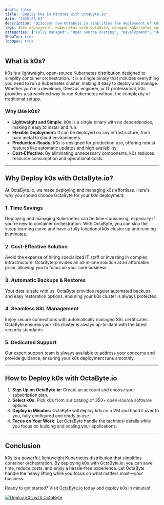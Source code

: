 ```yaml
---
draft: false
title: "Deploy k0s in Minutes with OctaByte.io"
date: "2025-03-03"
description: "Discover how OctaByte.io simplifies the deployment of k0s, a lightweight Kubernetes distribution, saving you time, effort, and resources. Learn why k0s is a game-changer for container orchestration and how OctaByte's fully managed services make it even better."
tags: [k0s deployment, Kubernetes with OctaByte, managed Kubernetes services, lightweight Kubernetes, container orchestration, OctaByte, k0s benefits, managed open-source software, Kubernetes made easy]
categories: ["Fully managed", "Open Source Hosting", "Development", "Dev Ops", "k0s"]
ShowToc: true
TocOpen: true
---
```



## What is k0s?

k0s is a lightweight, open-source Kubernetes distribution designed to simplify container orchestration. It is a single binary that includes everything you need to run a Kubernetes cluster, making it easy to deploy and manage. Whether you're a developer, DevOps engineer, or IT professional, k0s provides a streamlined way to run Kubernetes without the complexity of traditional setups.

### Why Use k0s?

- **Lightweight and Simple:** k0s is a single binary with no dependencies, making it easy to install and run.
- **Flexible Deployment:** It can be deployed on any infrastructure, from bare metal to cloud environments.
- **Production-Ready:** k0s is designed for production use, offering robust features like automatic updates and high availability.
- **Cost-Effective:** By eliminating unnecessary components, k0s reduces resource consumption and operational costs.

---

## Why Deploy k0s with OctaByte.io?

At OctaByte.io, we make deploying and managing k0s effortless. Here's why you should choose OctaByte for your k0s deployment:

### 1. **Time Savings**
Deploying and managing Kubernetes can be time-consuming, especially if you're new to container orchestration. With OctaByte, you can skip the steep learning curve and have a fully functional k0s cluster up and running in minutes.

### 2. **Cost-Effective Solution**
Avoid the expense of hiring specialized IT staff or investing in complex infrastructure. OctaByte provides an all-in-one solution at an affordable price, allowing you to focus on your core business.

### 3. **Automatic Backups & Restores**
Your data is safe with us. OctaByte provides regular automated backups and easy restoration options, ensuring your k0s cluster is always protected.

### 4. **Seamless SSL Management**
Enjoy secure connections with automatically managed SSL certificates. OctaByte ensures your k0s cluster is always up-to-date with the latest security standards.

### 5. **Dedicated Support**
Our expert support team is always available to address your concerns and provide guidance, ensuring your k0s deployment runs smoothly.

---

## How to Deploy k0s with OctaByte.io

1. **Sign Up on OctaByte.io:** Create an account and choose your subscription plan.
2. **Select k0s:** Pick k0s from our catalog of 350+ open-source software options.
3. **Deploy in Minutes:** OctaByte will deploy k0s on a VM and hand it over to you, fully configured and ready to use.
4. **Focus on Your Work:** Let OctaByte handle the technical details while you focus on building and scaling your applications.

---

## Conclusion

k0s is a powerful, lightweight Kubernetes distribution that simplifies container orchestration. By deploying k0s with OctaByte.io, you can save time, reduce costs, and enjoy a hassle-free experience. Let OctaByte handle the heavy lifting while you focus on what matters most—your business.

Ready to get started? Visit [OctaByte.io](https://octabyte.io) today and deploy k0s in minutes!

[![Deploy k0s with OctaByte](/images/deploy-on-octabyte.png)](https://octabyte.io/fully-managed-open-source-services/development/dev-ops/k0s)